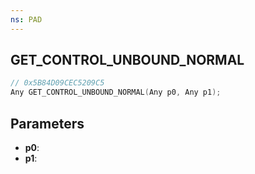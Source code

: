 ```yaml
---
ns: PAD
---
```

## GET_CONTROL_UNBOUND_NORMAL

```c
// 0x5B84D09CEC5209C5
Any GET_CONTROL_UNBOUND_NORMAL(Any p0, Any p1);
```

## Parameters
* **p0**:
* **p1**:

